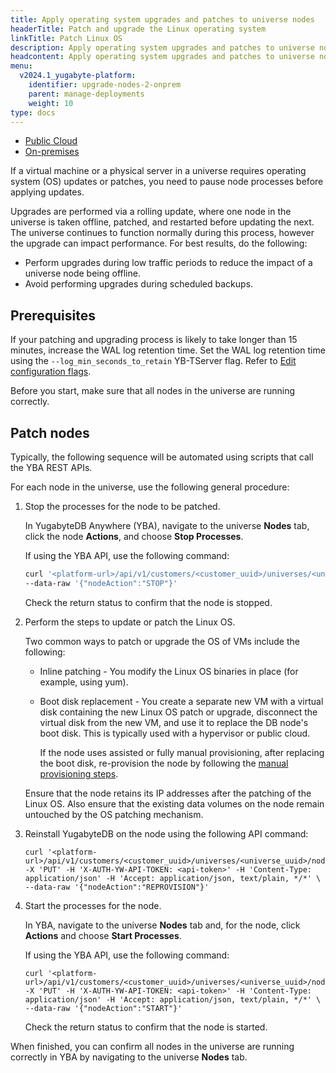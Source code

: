 ```yaml
---
title: Apply operating system upgrades and patches to universe nodes
headerTitle: Patch and upgrade the Linux operating system
linkTitle: Patch Linux OS
description: Apply operating system upgrades and patches to universe nodes.
headcontent: Apply operating system upgrades and patches to universe nodes
menu:
  v2024.1_yugabyte-platform:
    identifier: upgrade-nodes-2-onprem
    parent: manage-deployments
    weight: 10
type: docs
---
```


<ul class="nav nav-tabs-alt nav-tabs-yb">
  <li >
    <a href="../upgrade-nodes-csp/" class="nav-link">
      <i class="fa-solid fa-cloud"></i>
      Public Cloud
    </a>
  </li>

  <li >
    <a href="../upgrade-nodes/" class="nav-link active">
      <i class="fa-solid fa-building"></i>
      On-premises
    </a>
  </li>

<!--  <li>
    <a href="../kubernetes/" class="nav-link">
      <i class="fa-regular fa-dharmachakra" aria-hidden="true"></i>
      Kubernetes
    </a>
  </li>
-->
</ul>

If a virtual machine or a physical server in a universe requires operating system (OS) updates or patches, you need to pause node processes before applying updates.

Upgrades are performed via a rolling update, where one node in the universe is taken offline, patched, and restarted before updating the next. The universe continues to function normally during this process, however the upgrade can impact performance. For best results, do the following:

- Perform upgrades during low traffic periods to reduce the impact of a universe node being offline.
- Avoid performing upgrades during scheduled backups.

## Prerequisites

If your patching and upgrading process is likely to take longer than 15 minutes, increase the WAL log retention time. Set the WAL log retention time using the `--log_min_seconds_to_retain` YB-TServer flag. Refer to [Edit configuration flags](../edit-config-flags/).

Before you start, make sure that all nodes in the universe are running correctly.

## Patch nodes

Typically, the following sequence will be automated using scripts that call the YBA REST APIs.

For each node in the universe, use the following general procedure:

1. Stop the processes for the node to be patched.

    In YugabyteDB Anywhere (YBA), navigate to the universe **Nodes** tab, click the node **Actions**, and choose **Stop Processes**.

    If using the YBA API, use the following command:

    ```sh
    curl '<platform-url>/api/v1/customers/<customer_uuid>/universes/<universe_uuid>/nodes/<node_name>' -X 'PUT' -H 'X-AUTH-YW-API-TOKEN: <api-token>' -H 'Content-Type: application/json' -H 'Accept: application/json, text/plain, */*' \
    --data-raw '{"nodeAction":"STOP"}'
    ```

    Check the return status to confirm that the node is stopped.

1. Perform the steps to update or patch the Linux OS.

    Two common ways to patch or upgrade the OS of VMs include the following:

    - Inline patching - You modify the Linux OS binaries in place (for example, using yum).
    - Boot disk replacement - You create a separate new VM with a virtual disk containing the new Linux OS patch or upgrade, disconnect the virtual disk from the new VM, and use it to replace the DB node's boot disk. This is typically used with a hypervisor or public cloud.

        If the node uses assisted or fully manual provisioning, after replacing the boot disk, re-provision the node by following the [manual provisioning steps](../../configure-yugabyte-platform/on-premises-script/).

    Ensure that the node retains its IP addresses after the patching of the Linux OS. Also ensure that the existing data volumes on the node remain untouched by the OS patching mechanism.

1. Reinstall YugabyteDB on the node using the following API command:

    ```shell
    curl '<platform-url>/api/v1/customers/<customer_uuid>/universes/<universe_uuid>/nodes/<node_name>' -X 'PUT' -H 'X-AUTH-YW-API-TOKEN: <api-token>' -H 'Content-Type: application/json' -H 'Accept: application/json, text/plain, */*' \
    --data-raw '{"nodeAction":"REPROVISION"}'
    ```

1. Start the processes for the node.

    In YBA, navigate to the universe **Nodes** tab and, for the node, click **Actions** and choose **Start Processes**.

    If using the YBA API, use the following command:

    ```shell
    curl '<platform-url>/api/v1/customers/<customer_uuid>/universes/<universe_uuid>/nodes/<node_name>' -X 'PUT' -H 'X-AUTH-YW-API-TOKEN: <api-token>' -H 'Content-Type: application/json' -H 'Accept: application/json, text/plain, */*' \
    --data-raw '{"nodeAction":"START"}'
    ```

    Check the return status to confirm that the node is started.

When finished, you can confirm all nodes in the universe are running correctly in YBA by navigating to the universe **Nodes** tab.
